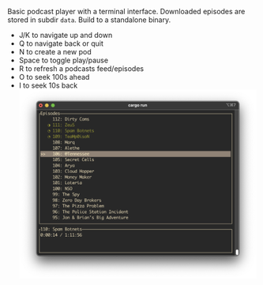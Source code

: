 Basic podcast player with a terminal interface. Downloaded episodes are stored in subdir `data`.
Build to a standalone binary.

* J/K to navigate up and down
* Q to navigate back or quit
* N to create a new pod
* Space to toggle play/pause
* R to refresh a podcasts feed/episodes
* O to seek 100s ahead
* I to seek 10s back
![fred_podplayer_tui](https://github.com/fredlb/fred_podplayer_tui/blob/main/screenshots/playing.png?raw=true)
